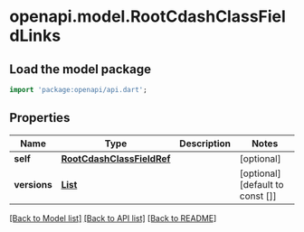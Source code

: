 # openapi.model.RootCdashClassFieldLinks

## Load the model package
```dart
import 'package:openapi/api.dart';
```

## Properties
Name | Type | Description | Notes
------------ | ------------- | ------------- | -------------
**self** | [**RootCdashClassFieldRef**](RootCdashClassFieldRef.md) |  | [optional] 
**versions** | [**List<CdashClassFieldRefVersion>**](CdashClassFieldRefVersion.md) |  | [optional] [default to const []]

[[Back to Model list]](../README.md#documentation-for-models) [[Back to API list]](../README.md#documentation-for-api-endpoints) [[Back to README]](../README.md)


